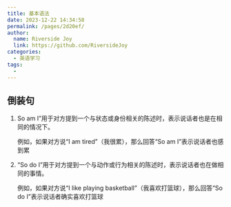 ```yaml
---
title: 基本语法
date: 2023-12-22 14:34:58
permalink: /pages/2d20ef/
author:
  name: Riverside Joy
  link: https://github.com/RiversideJoy
categories:
  - 英语学习
tags:
  - 
---
```


## 倒装句

1. So am I”用于对方提到一个与状态或身份相关的陈述时，表示说话者也是在相同的情况下。

   例如，如果对方说“I am tired”（我很累），那么回答“So am I”表示说话者也感到累

2. “So do I”用于对方提到一个与动作或行为相关的陈述时，表示说话者也在做相同的事情。

   例如，如果对方说“I like playing basketball”（我喜欢打篮球），那么回答“So do I”表示说话者确实喜欢打篮球

